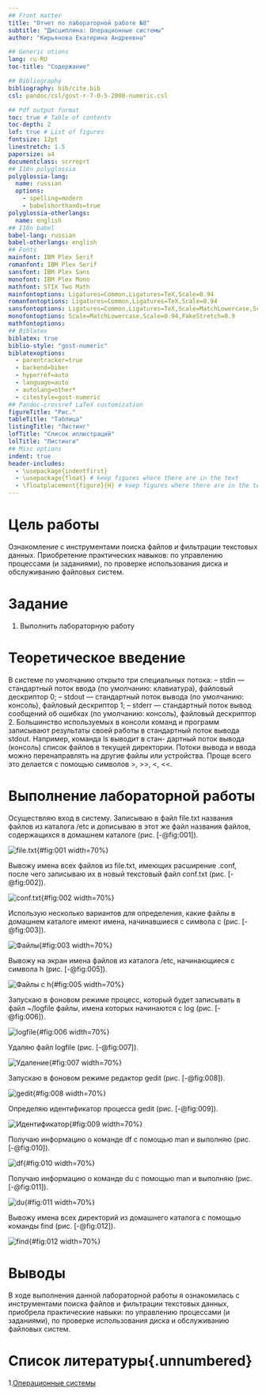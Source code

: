 ```yaml
---
## Front matter
title: "Отчет по лабораторной работе №8"
subtitle: "Дисциплина: Операционные системы"
author: "Кирьянова Екатерина Андреевна"

## Generic otions
lang: ru-RU
toc-title: "Содержание"

## Bibliography
bibliography: bib/cite.bib
csl: pandoc/csl/gost-r-7-0-5-2008-numeric.csl

## Pdf output format
toc: true # Table of contents
toc-depth: 2
lof: true # List of figures
fontsize: 12pt
linestretch: 1.5
papersize: a4
documentclass: scrreprt
## I18n polyglossia
polyglossia-lang:
  name: russian
  options:
	- spelling=modern
	- babelshorthands=true
polyglossia-otherlangs:
  name: english
## I18n babel
babel-lang: russian
babel-otherlangs: english
## Fonts
mainfont: IBM Plex Serif
romanfont: IBM Plex Serif
sansfont: IBM Plex Sans
monofont: IBM Plex Mono
mathfont: STIX Two Math
mainfontoptions: Ligatures=Common,Ligatures=TeX,Scale=0.94
romanfontoptions: Ligatures=Common,Ligatures=TeX,Scale=0.94
sansfontoptions: Ligatures=Common,Ligatures=TeX,Scale=MatchLowercase,Scale=0.94
monofontoptions: Scale=MatchLowercase,Scale=0.94,FakeStretch=0.9
mathfontoptions:
## Biblatex
biblatex: true
biblio-style: "gost-numeric"
biblatexoptions:
  - parentracker=true
  - backend=biber
  - hyperref=auto
  - language=auto
  - autolang=other*
  - citestyle=gost-numeric
## Pandoc-crossref LaTeX customization
figureTitle: "Рис."
tableTitle: "Таблица"
listingTitle: "Листинг"
lofTitle: "Список иллюстраций"
lolTitle: "Листинги"
## Misc options
indent: true
header-includes:
  - \usepackage{indentfirst}
  - \usepackage{float} # keep figures where there are in the text
  - \floatplacement{figure}{H} # keep figures where there are in the text
---
```


# Цель работы

Ознакомление с инструментами поиска файлов и фильтрации текстовых данных. Приобретение практических навыков: по управлению процессами (и заданиями), по проверке использования диска и обслуживанию файловых систем.

# Задание

1. Выполнить лабораторную работу

# Теоретическое введение

В системе по умолчанию открыто три специальных потока:
– stdin — стандартный поток ввода (по умолчанию: клавиатура), файловый дескриптор
0;
– stdout — стандартный поток вывода (по умолчанию: консоль), файловый дескриптор
1;
– stderr — стандартный поток вывод сообщений об ошибках (по умолчанию: консоль),
файловый дескриптор 2.
Большинство используемых в консоли команд и программ записывают результаты
своей работы в стандартный поток вывода stdout. Например, команда ls выводит в стан-
дартный поток вывода (консоль) список файлов в текущей директории. Потоки вывода
и ввода можно перенаправлять на другие файлы или устройства. Проще всего это делается
с помощью символов >, >>, <, <<.

# Выполнение лабораторной работы

Осуществляю вход в систему. Записываю в файл file.txt названия файлов из каталога /etc и дописываю в этот же файл названия файлов, содержащихся в домашнем каталоге (рис. [-@fig:001]).

![file.txt](image/1.png){#fig:001 width=70%}

Вывожу имена всех файлов из file.txt, имеющих расширение .conf, после чего записываю их в новый текстовый файл conf.txt (рис. [-@fig:002]).

![conf.txt](image/2.png){#fig:002 width=70%}

Использую несколько вариантов для определения, какие файлы в домашнем каталоге имеют имена, начинавшиеся с символа c (рис. [-@fig:003]).

![Файлы](image/3.png){#fig:003 width=70%}

Вывожу на экран имена файлов из каталога /etc, начинающиеся с символа h (рис. [-@fig:005]).

![Файлы с h](image/5.png){#fig:005 width=70%}

Запускаю в фоновом режиме процесс, который будет записывать в файл ~/logfile файлы, имена которых начинаются с log (рис. [-@fig:006]).

![logfile](image/6.png){#fig:006 width=70%}

Удаляю файл logfile (рис. [-@fig:007]).

![Удаление](image/7.png){#fig:007 width=70%}

Запускаю в фоновом режиме редактор gedit (рис. [-@fig:008]).

![gedit](image/8.png){#fig:008 width=70%}

Определяю идентификатор процесса gedit (рис. [-@fig:009]).

![Идентификатор](image/9.png){#fig:009 width=70%}

Получаю информацию о команде df с помощью man и выполняю (рис. [-@fig:010]).

![df](image/10.png){#fig:010 width=70%}

Получаю информацию о команде du с помощью man и выполняю (рис. [-@fig:011]).

![du](image/11.png){#fig:011 width=70%}

Вывожу имена всех директорий из домашнего каталога с помощью команды find (рис. [-@fig:012]).

![find](image/12.png){#fig:012 width=70%}

# Выводы

В ходе выполнения данной лабораторной работы я oзнакомилась с инструментами поиска файлов и фильтрации текстовых данных, приобрела практические навыки: по управлению процессами (и заданиями), по проверке использования диска и обслуживанию файловых систем.

# Список литературы{.unnumbered}

1.[Операционные системы](https://esystem.rudn.ru/pluginfile.php/2586722/mod_resource/content/4/006-lab_proc.pdf)
